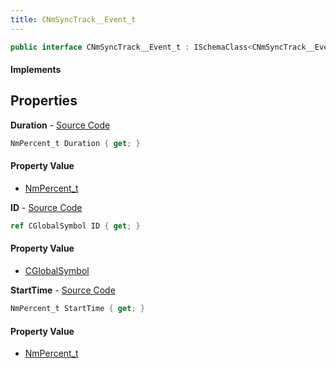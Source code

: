 ```yaml
---
title: CNmSyncTrack__Event_t
---
```


```csharp
public interface CNmSyncTrack__Event_t : ISchemaClass<CNmSyncTrack__Event_t>, ISchemaField, ISchemaClass, INativeHandle
```

#### Implements

## Properties

**Duration** - [Source Code](https://github.com/swiftly-solution/swiftlys2/blob/main/managed/src/SwiftlyS2.Generated/Schemas/Interfaces/CNmSyncTrack__Event_t.cs#L20)

```csharp
NmPercent_t Duration { get; }
```

#### Property Value

- [NmPercent_t](/docs/api/shared/schemadefinitions/nmpercent_t)

**ID** - [Source Code](https://github.com/swiftly-solution/swiftlys2/blob/main/managed/src/SwiftlyS2.Generated/Schemas/Interfaces/CNmSyncTrack__Event_t.cs#L16)

```csharp
ref CGlobalSymbol ID { get; }
```

#### Property Value

- [CGlobalSymbol](/docs/api/shared/natives/cglobalsymbol)

**StartTime** - [Source Code](https://github.com/swiftly-solution/swiftlys2/blob/main/managed/src/SwiftlyS2.Generated/Schemas/Interfaces/CNmSyncTrack__Event_t.cs#L18)

```csharp
NmPercent_t StartTime { get; }
```

#### Property Value

- [NmPercent_t](/docs/api/shared/schemadefinitions/nmpercent_t)

